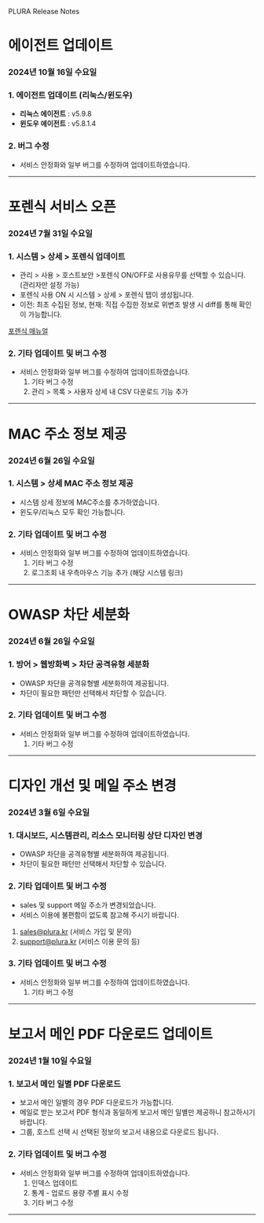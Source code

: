 PLURA Release Notes

# 에이전트 업데이트 

### 2024년 10월 16일 수요일

### 1. 에이전트 업데이트 (리눅스/윈도우)

-  **리눅스 에이전트** : v5.9.8
-  **윈도우 에이전트** : v5.8.1.4

### 2. 버그 수정

- 서비스 안정화와 일부 버그를 수정하여 업데이트하였습니다.

---

# 포렌식 서비스 오픈 

###  2024년 7월 31일 수요일

### 1. 시스템 > 상세 > 포렌식 업데이트

-  관리 > 사용 > 호스트보안 >포렌식 ON/OFF로 사용유무를 선택할 수 있습니다. (관리자만 설정 가능)
-  포렌식 사용 ON 시 시스템 > 상세 > 포렌식 탭이 생성됩니다.
-  이전: 최초  수집된 정보, 현재: 직접 수집한 정보로 위변조 발생 시 diff를 통해 확인이 가능합니다.

  [포렌식 매뉴얼](https://docs.plura.io/ko/fn/forensic)

### 2. 기타 업데이트 및 버그 수정

- 서비스 안정화와 일부 버그를 수정하여 업데이트하였습니다.
   1) 기타 버그 수정
   2) 관리 > 목록 > 사용자 상세 내 CSV 다운로드 기능 추가

---

# MAC 주소 정보 제공

###  2024년 6월 26일 수요일

### 1. 시스템 > 상세 MAC 주소 정보 제공

-  시스템 상세 정보에 MAC주소를 추가하였습니다.
-  윈도우/리눅스 모두 확인 가능합니다.

### 2. 기타 업데이트 및 버그 수정

- 서비스 안정화와 일부 버그를 수정하여 업데이트하였습니다.
   1) 기타 버그 수정
   2) 로그조회 내 우측마우스 기능 추가 (해당 시스템 링크)

---

# OWASP 차단 세분화

###  2024년 6월 26일 수요일

### 1. 방어 > 웹방화벽 > 차단 공격유형 세분화

- OWASP 차단을 공격유형별 세분화하여 제공됩니다.
- 차단이 필요한 패턴만 선택해서 차단할 수 있습니다.

### 2. 기타 업데이트 및 버그 수정

- 서비스 안정화와 일부 버그를 수정하여 업데이트하였습니다.
   1) 기타 버그 수정

---

# 디자인 개선 및 메일 주소 변경

###  2024년 3월 6일 수요일

### 1. 대시보드, 시스템관리, 리소스 모니터링 상단 디자인 변경

- OWASP 차단을 공격유형별 세분화하여 제공됩니다.
- 차단이 필요한 패턴만 선택해서 차단할 수 있습니다.

### 2. 기타 업데이트 및 버그 수정

- sales 및 support 메일 주소가 변경되었습니다.
- 서비스 이용에 불편함이 없도록  참고해 주시기 바랍니다.
1) sales@plura.kr (서비스 가입 및 문의)
2) support@plura.kr (서비스 이용 문의 등)

### 3. 기타 업데이트 및 버그 수정

- 서비스 안정화와 일부 버그를 수정하여 업데이트하였습니다.
   1) 기타 버그 수정

---

# 보고서 메인 PDF 다운로드 업데이트

###  2024년 1월 10일 수요일

### 1. 보고서 메인 일별 PDF 다운로드

- 보고서 메인 일별의 경우 PDF 다운로드가 가능합니다.
- 메일로 받는 보고서 PDF 형식과 동일하게 보고서 메인 일별만 제공하니 참고하시기 바랍니다.
- 그룹, 호스트 선택 시 선택된 정보의 보고서 내용으로 다운로드 됩니다.

### 2. 기타 업데이트 및 버그 수정

- 서비스 안정화와 일부 버그를 수정하여 업데이트하였습니다.
   1) 인덱스 업데이트
   2) 통계 - 업로드 용량 주별 표시 수정
   3) 기타 버그 수정
---
